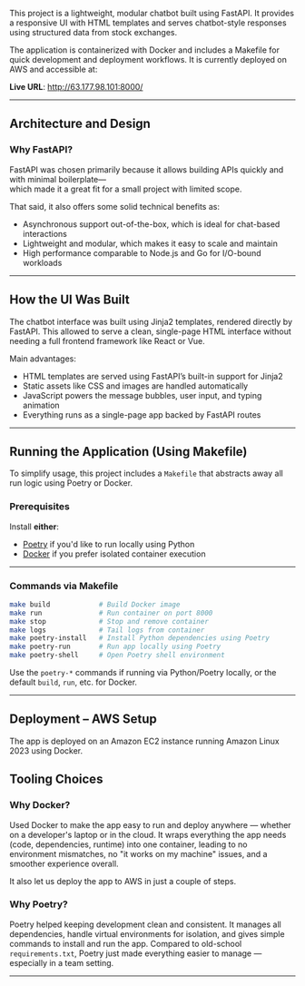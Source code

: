 
This project is a lightweight, modular chatbot built using FastAPI. It provides a responsive UI with HTML templates and serves chatbot-style responses using structured data from stock exchanges.

The application is containerized with Docker and includes a Makefile for quick development and deployment workflows. It is currently deployed on AWS and accessible at:

**Live URL**: http://63.177.98.101:8000/

---

## Architecture and Design 

### Why FastAPI?

FastAPI was chosen primarily because it allows building APIs quickly and with minimal boilerplate—  
which made it a great fit for a small project with limited scope.

That said, it also offers some solid technical benefits as:
- Asynchronous support out-of-the-box, which is ideal for chat-based interactions
- Lightweight and modular, which makes it easy to scale and maintain
- High performance comparable to Node.js and Go for I/O-bound workloads

---

## How the UI Was Built

The chatbot interface was built using Jinja2 templates, rendered directly by FastAPI. This allowed to serve a clean, single-page HTML interface without needing a full frontend framework like React or Vue.

Main advantages:
- HTML templates are served using FastAPI’s built-in support for Jinja2
- Static assets like CSS and images are handled automatically
- JavaScript powers the message bubbles, user input, and typing animation
- Everything runs as a single-page app backed by FastAPI routes

---

## Running the Application (Using Makefile)

To simplify usage, this project includes a `Makefile` that abstracts away all run logic using Poetry or Docker.

### Prerequisites

Install **either**:

- [Poetry](https://python-poetry.org/docs/#installation) if you'd like to run locally using Python
- [Docker](https://docs.docker.com/get-docker/) if you prefer isolated container execution

---

### Commands via Makefile

```bash
make build            # Build Docker image
make run              # Run container on port 8000
make stop             # Stop and remove container
make logs             # Tail logs from container
make poetry-install   # Install Python dependencies using Poetry
make poetry-run       # Run app locally using Poetry
make poetry-shell     # Open Poetry shell environment
```

Use the `poetry-*` commands if running via Python/Poetry locally, or the default `build`, `run`, etc. for Docker.

---

## Deployment – AWS Setup

The app is deployed on an Amazon EC2 instance running Amazon Linux 2023 using Docker.

## Tooling Choices

### Why Docker?

Used Docker to make the app easy to run and deploy anywhere — whether on a developer's laptop or in the cloud. It wraps everything the app needs (code, dependencies, runtime) into one container, leading to no environment mismatches, no "it works on my machine" issues, and a smoother experience overall.

It also let us deploy the app to AWS in just a couple of steps.

### Why Poetry?

Poetry helped keeping development clean and consistent. It manages all dependencies, handle virtual environments for isolation, and gives simple commands to install and run the app. Compared to old-school `requirements.txt`, Poetry just made everything easier to manage — especially in a team setting.

---
